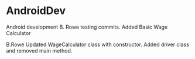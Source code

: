 # AndroidDev
Android development
B. Rowe testing commits. 
Added Basic Wage Calculator 

B.Rowe
Updated WageCalculator class with constructor.
Added driver class and removed main method.

